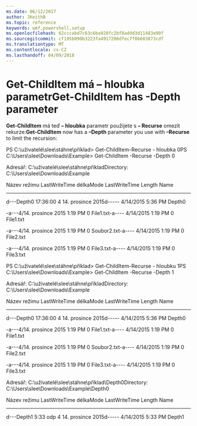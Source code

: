 ```yaml
---
ms.date: 06/12/2017
author: JKeithB
ms.topic: reference
keywords: wmf,powershell,setup
ms.openlocfilehash: 62cccabd7c63c6ba928fc2bf8addd3d11483e90f
ms.sourcegitcommit: cf195b090b3223fa4917206dfec7f0b603873cdf
ms.translationtype: MT
ms.contentlocale: cs-CZ
ms.lasthandoff: 04/09/2018
---
```

# <a name="get-childitem-has--depth-parameter"></a><span data-ttu-id="d28a8-102">Get-ChildItem má – hloubka parametr</span><span class="sxs-lookup"><span data-stu-id="d28a8-102">Get-ChildItem has -Depth parameter</span></span>
<span data-ttu-id="d28a8-103">**Get-ChildItem** má teď **– hloubka** parametr použijete s **– Recurse** omezit rekurze:</span><span class="sxs-lookup"><span data-stu-id="d28a8-103">**Get-ChildItem** now has a **–Depth** parameter you use with **–Recurse** to limit the recursion:</span></span>

<span data-ttu-id="d28a8-104">PS C:\\uživatelé\\slee\\stáhne\\příklad&gt; Get-ChildItem-Recurse - hloubka 0</span><span class="sxs-lookup"><span data-stu-id="d28a8-104">PS C:\\Users\\slee\\Downloads\\Example&gt; Get-ChildItem -Recurse -Depth 0</span></span>

<span data-ttu-id="d28a8-105">Adresář: C:\\uživatelé\\slee\\stáhne\\příklad</span><span class="sxs-lookup"><span data-stu-id="d28a8-105">Directory: C:\\Users\\slee\\Downloads\\Example</span></span>

<span data-ttu-id="d28a8-106">Název režimu LastWriteTime délka</span><span class="sxs-lookup"><span data-stu-id="d28a8-106">Mode LastWriteTime Length Name</span></span>

---- ------------- ------ ----

<span data-ttu-id="d28a8-107">d---Depth0 17:36:00 4 14. prosince 2015</span><span class="sxs-lookup"><span data-stu-id="d28a8-107">d----- 4/14/2015 5:36 PM Depth0</span></span>

<span data-ttu-id="d28a8-108">-a---4/14. prosince 2015 1:19 PM 0 File1.txt</span><span class="sxs-lookup"><span data-stu-id="d28a8-108">-a---- 4/14/2015 1:19 PM 0 File1.txt</span></span>

<span data-ttu-id="d28a8-109">-a---4/14. prosince 2015 1:19 PM 0 Soubor2.txt</span><span class="sxs-lookup"><span data-stu-id="d28a8-109">-a---- 4/14/2015 1:19 PM 0 File2.txt</span></span>

<span data-ttu-id="d28a8-110">-a---4/14. prosince 2015 1:19 PM 0 File3.txt</span><span class="sxs-lookup"><span data-stu-id="d28a8-110">-a---- 4/14/2015 1:19 PM 0 File3.txt</span></span>

<span data-ttu-id="d28a8-111">PS C:\\uživatelé\\slee\\stáhne\\příklad&gt; Get-ChildItem-Recurse - hloubku 1</span><span class="sxs-lookup"><span data-stu-id="d28a8-111">PS C:\\Users\\slee\\Downloads\\Example&gt; Get-ChildItem -Recurse -Depth 1</span></span>

<span data-ttu-id="d28a8-112">Adresář: C:\\uživatelé\\slee\\stáhne\\příklad</span><span class="sxs-lookup"><span data-stu-id="d28a8-112">Directory: C:\\Users\\slee\\Downloads\\Example</span></span>

<span data-ttu-id="d28a8-113">Název režimu LastWriteTime délka</span><span class="sxs-lookup"><span data-stu-id="d28a8-113">Mode LastWriteTime Length Name</span></span>

---- ------------- ------ ----

<span data-ttu-id="d28a8-114">d---Depth0 17:36:00 4 14. prosince 2015</span><span class="sxs-lookup"><span data-stu-id="d28a8-114">d----- 4/14/2015 5:36 PM Depth0</span></span>

<span data-ttu-id="d28a8-115">-a---4/14. prosince 2015 1:19 PM 0 File1.txt</span><span class="sxs-lookup"><span data-stu-id="d28a8-115">-a---- 4/14/2015 1:19 PM 0 File1.txt</span></span>

<span data-ttu-id="d28a8-116">-a---4/14. prosince 2015 1:19 PM 0 Soubor2.txt</span><span class="sxs-lookup"><span data-stu-id="d28a8-116">-a---- 4/14/2015 1:19 PM 0 File2.txt</span></span>

<span data-ttu-id="d28a8-117">-a---4/14. prosince 2015 1:19 PM 0 File3.txt</span><span class="sxs-lookup"><span data-stu-id="d28a8-117">-a---- 4/14/2015 1:19 PM 0 File3.txt</span></span>

<span data-ttu-id="d28a8-118">Adresář: C:\\uživatelé\\slee\\stáhne\\příklad\\Depth0</span><span class="sxs-lookup"><span data-stu-id="d28a8-118">Directory: C:\\Users\\slee\\Downloads\\Example\\Depth0</span></span>

<span data-ttu-id="d28a8-119">Název režimu LastWriteTime délka</span><span class="sxs-lookup"><span data-stu-id="d28a8-119">Mode LastWriteTime Length Name</span></span>

---- ------------- ------ ----

<span data-ttu-id="d28a8-120">d---Depth1 5:33 odp 4 14. prosince 2015</span><span class="sxs-lookup"><span data-stu-id="d28a8-120">d----- 4/14/2015 5:33 PM Depth1</span></span>